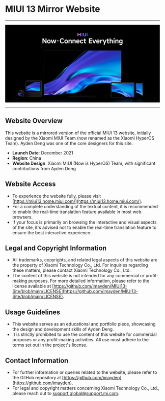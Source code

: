 # MIUI 13 Mirror Website
---

![Cover](Social-Cover.png)

---

## Website Overview
This website is a mirrored version of the official MIUI 13 website, initially designed by the Xiaomi MIUI Team (now renamed as the Xiaomi HyperOS Team). Ayden Deng was one of the core designers for this site.

- **Launch Date**: December 2021
- **Region**: China
- **Website Design**: Xiaomi MIUI (Now is HyperOS) Team, with significant contributions from Ayden Deng

## Website Access
- To experience the website fully, please visit [https://miui13.home.miui.com/](https://miui13.home.miui.com/).
- For a complete understanding of the textual content, it is recommended to enable the real-time translation feature available in most web browsers.
- If your focus is primarily on browsing the interactive and visual aspects of the site, it's advised not to enable the real-time translation feature to ensure the best interactive experience.

## Legal and Copyright Information
- All trademarks, copyrights, and related legal aspects of this website are the property of Xiaomi Technology Co., Ltd. For inquiries regarding these matters, please contact Xiaomi Technology Co., Ltd.
- The content of this website is not intended for any commercial or profit-making purposes. For more detailed information, please refer to the license available at [https://github.com/imayden/MIUI13-Site/blob/main/LICENSE](https://github.com/imayden/MIUI13-Site/blob/main/LICENSE).

## Usage Guidelines
- This website serves as an educational and portfolio piece, showcasing the design and development skills of Ayden Deng.
- It is strictly prohibited to use the content of this website for commercial purposes or any profit-making activities. All use must adhere to the terms set out in the project's license.

## Contact Information
- For further information or queries related to the website, please refer to the GitHub repository at [https://github.com/imayden](https://github.com/imayden).
- For legal and copyright matters concerning Xiaomi Technology Co., Ltd., please reach out to [support.global@support.mi.com](mailto:support.global@support.mi.com).
